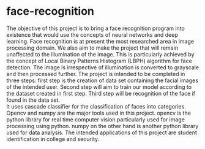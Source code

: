 # face-recognition

The objective of this project is to bring a face recognition program into existence that would use the concepts of neural networks and deep learning. Face recognition is at present the most researched area in image processing domain. We also aim to make the project that will remain unaffected to the illumination of the image. This is particularly achieved by the concept of Local Binary Patterns Histogram (LBPH) algorithm for face detection. The image is irrespective of illumination is converted to grayscale and then processed further. The project is intended to be completed in three steps: first step is the creation of data set containing the facial images of the intended user. Second step will aim to train our model according to the dataset created in first step. Third step will be recognition of the face if found in the data set.  
It uses cascade classifier for the classification of faces into categories. Opencv and numpy are the major tools used in this project. opencv is the python library for real time computer vision particularly used for image processing using python. numpy on the other hand is another python library used for data analysis. The intended applications of this project are student identification in college and security.   
